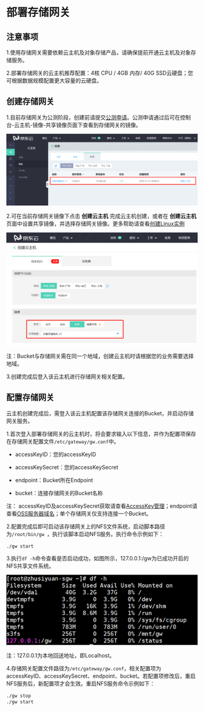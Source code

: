 # 部署存储网关

## 注意事项

1.使用存储网关需要依赖云主机及对象存储产品，请确保提前开通云主机及对象存储服务。

2.部署存储网关的云主机推荐配置：4核 CPU / 4GB 内存/ 40G SSD云硬盘；您可根据数据规模配置更大容量的云硬盘。

## 创建存储网关 

1.目前存储网关为公测阶段，创建前请提交[公测申请](https://www.jdcloud.com/cn/public/testApply/storagegateway)。公测申请通过后可在控制台-云主机-镜像-共享镜像页面下查看到存储网关的镜像。

![存储网关镜像](../../../../image/Storage-Gateway/storagegateway-1.png)

2.可在当前存储网关镜像下点击 **创建云主机** 完成云主机创建，或者在 **创建云主机** 页面中设置共享镜像，并选择存储网关镜像。更多帮助请查看[创建Linux实例](https://docs.jdcloud.com/cn/virtual-machines/create-linux-instance)

![创建云主机](../../../../image/Storage-Gateway/storagegateway-2.png)

注：Bucket与存储网关需在同一个地域，创建云主机时请根据您的业务需要选择地域。

3.创建完成后登入该云主机进行存储网关相关配置。

## 配置存储网关

云主机创建完成后，需登入该云主机配置该存储网关连接的Bucket，并启动存储网关服务。

1.首次登入部署存储网关的云主机时，将会要求输入以下信息，并作为配置项保存在存储网关配置文件```/etc/gateway/gw.conf```中。

- accessKeyID：您的accessKeyID

- accessKeySecret：您的accessKeySecret

- endpoint：Bucket所在Endpoint

- bucket：连接存储网关的Bucket名称

注： accessKeyID及accessKeySecret获取请查看[AccessKey管理](https://uc.jdcloud.com/account/accesskey)；endpoint请查看[OSS服务器域名](https://docs.jdcloud.com/cn/object-storage-service/regions-and-endpoints)；单个存储网关仅支持连接一个Bucket。

2.配置完成后即可启动该存储网关上的NFS文件系统，启动脚本路径为```/root/bin/gw ```，执行该脚本启动NFS服务。执行命令示例如下：

```
./gw start
```

3.执行```df -h```命令查看是否启动成功，如图所示，127.0.0.1:/gw为已成功开启的NFS共享文件系统。

![启动服务](../../../../image/Storage-Gateway/storagegateway-3.png)

注：127.0.0.1为本地回送地址，即Localhost。

4.存储网关配置文件路径为```/etc/gateway/gw.conf```，相关配置项为accessKeyID、accessKeySecret、endpoint、bucket。若配置项修改后，重启NFS服务后，新配置项才会生效。重启NFS服务命令示例如下：

```
./gw stop
./gw start
```

